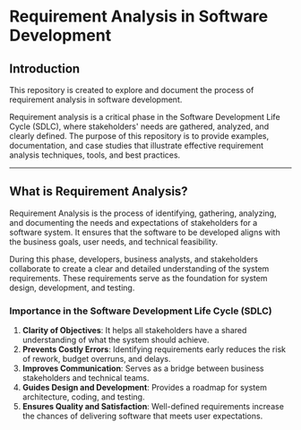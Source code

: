 # Requirement Analysis in Software Development

## Introduction
This repository is created to explore and document the process of requirement analysis in software development. 

Requirement analysis is a critical phase in the Software Development Life Cycle (SDLC), where stakeholders' needs are gathered, analyzed, and clearly defined. The purpose of this repository is to provide examples, documentation, and case studies that illustrate effective requirement analysis techniques, tools, and best practices.

---

## What is Requirement Analysis?
Requirement Analysis is the process of identifying, gathering, analyzing, and documenting the needs and expectations of stakeholders for a software system. It ensures that the software to be developed aligns with the business goals, user needs, and technical feasibility.

During this phase, developers, business analysts, and stakeholders collaborate to create a clear and detailed understanding of the system requirements. These requirements serve as the foundation for system design, development, and testing.

### Importance in the Software Development Life Cycle (SDLC)
1. **Clarity of Objectives**: It helps all stakeholders have a shared understanding of what the system should achieve.
2. **Prevents Costly Errors**: Identifying requirements early reduces the risk of rework, budget overruns, and delays.
3. **Improves Communication**: Serves as a bridge between business stakeholders and technical teams.
4. **Guides Design and Development**: Provides a roadmap for system architecture, coding, and testing.
5. **Ensures Quality and Satisfaction**: Well-defined requirements increase the chances of delivering software that meets user expectations.


